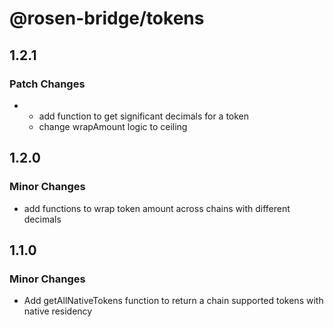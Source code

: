 # @rosen-bridge/tokens

## 1.2.1

### Patch Changes

- - add function to get significant decimals for a token
  - change wrapAmount logic to ceiling

## 1.2.0

### Minor Changes

- add functions to wrap token amount across chains with different decimals

## 1.1.0

### Minor Changes

- Add getAllNativeTokens function to return a chain supported tokens with native residency
